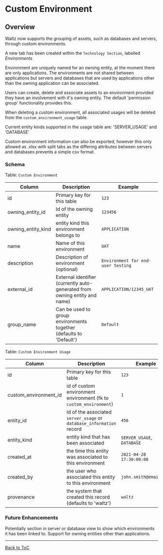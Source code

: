 # Custom Environment


## Overview

Waltz now supports the grouping of assets, such as databases and servers, through custom environments.

A new tab has been created within the `Technology Section`, labelled *Environments*

Environment are uniquely named for an owning entity, at the moment there are only applications. The environments are not
shared between applications but servers and databases that are used by applications other than the owning application
can be associated.

Users can create, delete and associate assets to an environment provided they have an involvement with it's owning entity.
The default 'permission group' functionality provides this.

When deleting a custom environment, all associated usages will be deleted from the `custom_environment_usage` table.

Current entity kinds supported in the usage table are:
'SERVER_USAGE' and 'DATABASE'

Custom environment information can also be exported, however this only allowed as .xlsx with split tabs
as the differing attributes between servers and databases prevents a simple csv format.

### Schema

Table: `Custom Environment`

|Column|Description|Example|
|---|---|---|
| id | Primary key for this table | `123` |
| owning_entity_id | Id of the owning entity | `123456` |
| owning_entity_kind | entity kind this environment belongs to  | `APPLICATION` |
| name | Name of this environment |  `UAT` |
| description | Description of environment (optional) |  `Environment for end-user testing` |
| external_id | External identifier (currently auto-generated from owning entity and name) |  `APPLICATION/12345_UAT` |
| group_name | Can be used to group environments together (defaults to 'Default') |  `Default` |

Table: `Custom Environment Usage`

|Column|Description|Example|
|---|---|---|
| id | Primary key for this table | `123` |
| custom_environment_id | id of custom environment environment (fk to `custom_environment`) | `1` |
| entity_id | Id of the associated `server_usage` or `database_information` record | `456` |
| entity_kind | entity kind that has been associated  | `SERVER_USAGE`, `DATABASE` |
| created_at | the time this entity was associated to this environment |  `2021-04-28 17:30:00:00` |
| created_by | the user who associated this entity to this environment |  `john.smith@email.com` |
| provenance | the system that created this record (defaults to 'waltz') |  `waltz` |


### Future Enhancements

Potentially section in server or database view to show which environments it has been linked to.
Support for owning entities other than applications.

---
[Back to ToC](../README.md)